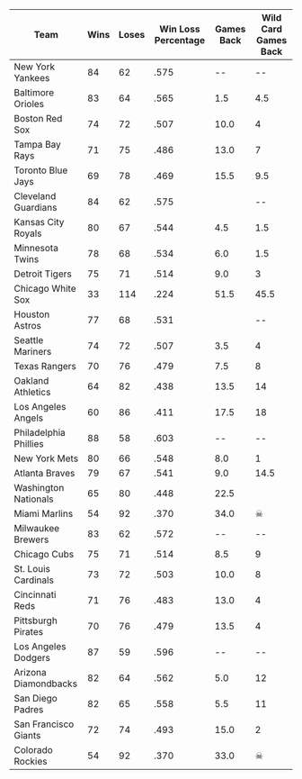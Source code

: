 
| Team | Wins | Loses | Win Loss Percentage | Games Back | Wild Card Games Back |
| -------- | ------- | ------- | ------- | ------- | ------- |
| New York Yankees | 84 | 62 | .575 | -- | -- |
| Baltimore Orioles | 83 | 64 | .565 |  1.5 | 4.5 |
| Boston Red Sox | 74 | 72 | .507 | 10.0 |  4 |
| Tampa Bay Rays | 71 | 75 | .486 | 13.0 |  7 |
| Toronto Blue Jays | 69 | 78 | .469 | 15.5 | 9.5 |
| Cleveland Guardians | 84 |  62 | .575 |  | -- | -- |
| Kansas City Royals | 80 |  67 | .544 |  4.5 | 1.5 |
| Minnesota Twins | 78 |  68 | .534 |  6.0 | 1.5 |
| Detroit Tigers | 75 |  71 | .514 |  9.0 |  3 |
| Chicago White Sox | 33 | 114 | .224 | 51.5 | 45.5 |
| Houston Astros | 77 | 68 | .531 |  | -- | -- |
| Seattle Mariners | 74 | 72 | .507 |  3.5 | 4 |
| Texas Rangers | 70 | 76 | .479 |  7.5 | 8 |
| Oakland Athletics | 64 | 82 | .438 | 13.5 |  14 |
| Los Angeles Angels | 60 | 86 | .411 | 17.5 |  18 |
| Philadelphia Phillies | 88 | 58 | .603 | -- | -- |
| New York Mets | 80 | 66 | .548 |  8.0 |  1 |
| Atlanta Braves | 79 | 67 | .541 |  9.0 |  14.5 |
| Washington Nationals | 65 | 80 | .448 | 22.5 |
| Miami Marlins | 54 | 92 | .370 | 34.0 |  ☠ |
| Milwaukee Brewers | 83 | 62 | .572 | -- | -- |
| Chicago Cubs | 75 | 71 | .514 |  8.5 |  9 |
| St. Louis Cardinals | 73 | 72 | .503 | 10.0 |  8 |
| Cincinnati Reds | 71 | 76 | .483 | 13.0 |  4 |
| Pittsburgh Pirates | 70 | 76 | .479 | 13.5 |  4 |
| Los Angeles Dodgers | 87 | 59 | .596 | -- | -- |
| Arizona Diamondbacks | 82 | 64 | .562 |  5.0 | 12 |
| San Diego Padres | 82 | 65 | .558 | 5.5 | 11 |
| San Francisco Giants | 72 | 74 | .493 | 15.0 |  2 |
| Colorado Rockies | 54 | 92 | .370 | 33.0 |  ☠ |